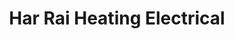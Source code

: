 ---
title: "Har Rai Heating Electrical"
url: /belvedere/har-rai-heating-electrical/
shop: Baustoffe
---
